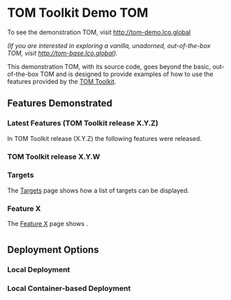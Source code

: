 # TOM Toolkit Demo TOM
To see the demonstration TOM, visit http://tom-demo.lco.global

_(If you are interested in exploring a vanilla, unadorned, out-of-the-box TOM, visit
http://tom-base.lco.global)._

This demonstration TOM, with its source code, goes beyond the basic, out-of-the-box TOM and  is designed to provide
examples of how to use the features provided by the [TOM Toolkit](https://tom-toolkit.readthedocs.io/). 


## Features Demonstrated
### Latest Features (TOM Toolkit release X.Y.Z)

In TOM Toolkit release (X.Y.Z) the following features were released.

### TOM Toolkit release X.Y.W
### Targets
The [Targets](http://tom-demo.lco.global/targets/) page shows how a list of targets can be displayed.
### Feature X
The [Feature X](http://tom-demo.lco.global/) page shows <something about feature x>.


#
## Deployment Options

### Local Deployment
### Local Container-based Deployment

 
